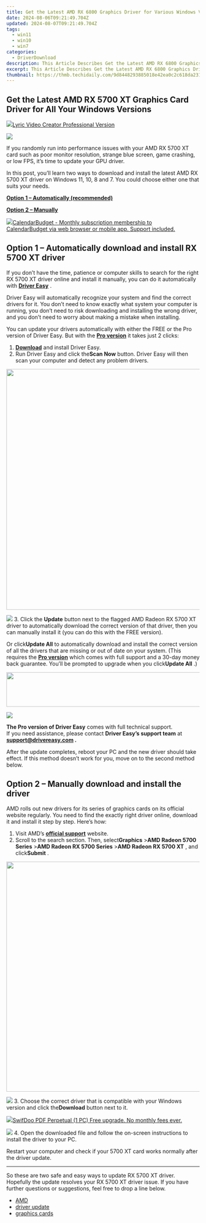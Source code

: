 ```yaml
---
title: Get the Latest AMD RX 6800 Graphics Driver for Various Windows Versions (Win11/10/8/7)
date: 2024-08-06T09:21:49.704Z
updated: 2024-08-07T09:21:49.704Z
tags:
  - win11
  - win10
  - win7
categories:
  - DriverDownload
description: This Article Describes Get the Latest AMD RX 6800 Graphics Driver for Various Windows Versions (Win11/10/8/7)
excerpt: This Article Describes Get the Latest AMD RX 6800 Graphics Driver for Various Windows Versions (Win11/10/8/7)
thumbnail: https://thmb.techidaily.com/9d8448293885018e42ea0c2c618da231bf75f85bd2fb228b8b71882f24dcc32a.jpg
---
```


## Get the Latest AMD RX 5700 XT Graphics Card Driver for All Your Windows Versions

<!-- affiliate ads begin -->
<a href="https://secure.2checkout.com/order/checkout.php?PRODS=11224199&QTY=1&AFFILIATE=108875&CART=1"><img src="https://secure.avangate.com/images/merchant/e09fdffe648a30658a9657bbed7b2388/products/copy_boxshot_lyricvideo.png" border="0">Lyric Video Creator Professional Version</a>
<!-- affiliate ads end -->
![](https://images.drivereasy.com/wp-content/uploads/2020/12/amd-5700xt-driver-1.jpg)

 If you randomly run into performance issues with your AMD RX 5700 XT card such as poor monitor resolution, strange blue screen, game crashing, or low FPS, it’s time to update your GPU driver.

 In this post, you’ll learn two ways to download and install the latest AMD RX 5700 XT driver on Windows 11, 10, 8 and 7\. You could choose either one that suits your needs.

**[Option 1 – Automatically (recommended)](https://www.drivereasy.com/knowledge/amd-rx-5700-xt-driver-download/#option1)**

[**Option 2 – Manually**](https://tools.techidaily.com/drivereasy/download/)

<!-- affiliate ads begin -->
<a href="https://secure.2checkout.com/order/checkout.php?PRODS=37701530&QTY=1&AFFILIATE=108875&CART=1"><img src="https://secure.avangate.com/images/merchant/6fe0c81e3f9438db11ebbfba6c5ce460/products/copy_cbLogo_with_text_blue.png" border="0">CalendarBudget - Monthly subscription membership to CalendarBudget via web browser or mobile app. Support included. </a>
<!-- affiliate ads end -->
## Option 1 – Automatically download and install RX 5700 XT driver

 If you don’t have the time, patience or computer skills to search for the right RX 5700 XT driver online and install it manually, you can do it automatically with **[Driver Easy](https://tools.techidaily.com/drivereasy/download/)**  .

 Driver Easy will automatically recognize your system and find the correct drivers for it. You don’t need to know exactly what system your computer is running, you don’t need to risk downloading and installing the wrong driver, and you don’t need to worry about making a mistake when installing.

 You can update your drivers automatically with either the FREE or the Pro version of Driver Easy. But with the **[Pro version](https://tools.techidaily.com/drivereasy/download/)**  it takes just 2 clicks:

1. **[Download](https://tools.techidaily.com/drivereasy/download/)**  and install Driver Easy.
2. Run Driver Easy and click the**Scan Now** button. Driver Easy will then scan your computer and detect any problem drivers.  
<!-- affiliate ads begin -->
<a href="https://versadesk.pxf.io/c/5597632/1892107/21290" target="_top" id="1892107"><img src="//a.impactradius-go.com/display-ad/21290-1892107" border="0" alt="" width="1200" height="628"/></a><img height="0" width="0" src="https://imp.pxf.io/i/5597632/1892107/21290" style="position:absolute;visibility:hidden;" border="0" />
<!-- affiliate ads end -->
![](https://images.drivereasy.com/wp-content/uploads/2020/12/de-4.jpg)
3. Click the **Update**  button next to the flagged AMD Radeon RX 5700 XT driver to automatically download the correct version of that driver, then you can manually install it (you can do this with the FREE version).  

 Or click**Update All** to automatically download and install the correct version of all the drivers that are missing or out of date on your system. (This requires the **[Pro version](https://tools.techidaily.com/drivereasy/download/)**  which comes with full support and a 30-day money back guarantee. You’ll be prompted to upgrade when you click**Update All** .)  
<!-- affiliate ads begin -->
<a href="https://laganoo.pxf.io/c/5597632/1657399/16446" target="_top" id="1657399"><img src="//a.impactradius-go.com/display-ad/16446-1657399" border="0" alt="" width="728" height="90"/></a><img height="0" width="0" src="https://imp.pxf.io/i/5597632/1657399/16446" style="position:absolute;visibility:hidden;" border="0" />
<!-- affiliate ads end -->
![](https://images.drivereasy.com/wp-content/uploads/2020/12/amd-5700-xt-1.jpg)

**The Pro version of Driver Easy** comes with full technical support.  
 If you need assistance, please contact **Driver Easy’s support team** at **[support@drivereasy.com](https://tools.techidaily.com/drivereasy/download/) .**

 After the update completes, reboot your PC and the new driver should take effect. If this method doesn’t work for you, move on to the second method below.

## Option 2 – Manually download and install the driver

 AMD rolls out new drivers for its series of graphics cards on its official website regularly. You need to find the exactly right driver online, download it and install it step by step. Here’s how:

1. Visit AMD’s **[official support](https://www.amd.com/en/support)**  website.
2. Scroll to the search section. Then, select**Graphics** \>**AMD Radeon 5700 Series** \>**AMD Radeon RX 5700 Series** \>**AMD Radeon RX 5700 XT** , and click**Submit** .  
<!-- affiliate ads begin -->
<a href="https://appsumo.8odi.net/c/5597632/2082526/7443" target="_top" id="2082526"><img src="//a.impactradius-go.com/display-ad/7443-2082526" border="0" alt="" width="1200" height="600"/></a><img height="0" width="0" src="https://appsumo.8odi.net/i/5597632/2082526/7443" style="position:absolute;visibility:hidden;" border="0" />
<!-- affiliate ads end -->
![](https://images.drivereasy.com/wp-content/uploads/2020/12/amd-manual-update-5700xt-driver-1.jpg)
3. Choose the correct driver that is compatible with your Windows version and click the**Download** button next to it.  
<!-- affiliate ads begin -->
<a href="https://purchase.swifdoo.com/order/checkout.php?PRODS=40002162&QTY=1&AFFILIATE=108875&CART=1"><img src="https://secure.avangate.com/images/merchant/8b932759a5a04ddb34bf79e3f9072e4b/products/1_Product%20box%20white-1024x1024.png" border="0">SwifDoo PDF Perpetual (1 PC) Free upgrade. No monthly fees ever. 
</a>
<!-- affiliate ads end -->
![](https://images.drivereasy.com/wp-content/uploads/2020/12/amd-manual-update-5700xt-driver-2.jpg)
4. Open the downloaded file and follow the on-screen instructions to install the driver to your PC.

 Restart your computer and check if your 5700 XT card works normally after the driver update.

---

 So these are two safe and easy ways to update RX 5700 XT driver. Hopefully the update resolves your RX 5700 XT driver issue. If you have further questions or suggestions, feel free to drop a line below.

* [AMD](https://tools.techidaily.com/drivereasy/download/)
* [driver update](https://tools.techidaily.com/drivereasy/download/)
* [graphics cards](https://tools.techidaily.com/drivereasy/download/)

<ins class="adsbygoogle"
     style="display:block"
     data-ad-format="autorelaxed"
     data-ad-client="ca-pub-7571918770474297"
     data-ad-slot="1223367746"></ins>



<ins class="adsbygoogle"
     style="display:block"
     data-ad-client="ca-pub-7571918770474297"
     data-ad-slot="8358498916"
     data-ad-format="auto"
     data-full-width-responsive="true"></ins>

